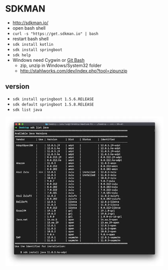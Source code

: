 # SDKMAN
* http://sdkman.io/
* open bash shell
* `curl -s "https://get.sdkman.io" | bash`
* restart bash shell
* `sdk install kotlin`
* `sdk install springboot`
* `sdk help`
* Windows need Cygwin or [Git Bash](https://git-scm.com)
  * zip, unzip in Windows/System32 folder
  * http://stahlworks.com/dev/index.php?tool=zipunzip

## version
* `sdk install springboot 1.5.6.RELEASE`
* `sdk default springboot 1.5.8.RELEASE`
* `sdk list java`
<img src="images/sdkman.webp" alt="sdkman" />
